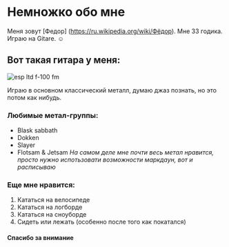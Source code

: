 # Немножко обо мне

Меня зовут [Федор] (https://ru.wikipedia.org/wiki/Фёдор).
Мне 33 годика. Играю на Gitаrе. ☺

## Вот такая гитара у меня:

![esp ltd f-100 fm](https://static.bax-shop.es/image/product/49525/164456/f46c223b/410x410/ltd_f-100fm_stblk_see_thru_black_001.jpg)

Играю в основном классический металл, думаю джаз познать, но это потом как нибудь.

### Любимые метал-группы:
- Blask sabbath
- Dokken
- Slayer
- Flotsam & Jetsam
_На самом деле мне почти весь метал нравится, просто нужно испотьзовати возможности маркдаун, вот и расписываю_

### Еще мне нравится:
1. Кататься на велосипеде
2. Кататься на логборде
3. Кататься на сноуборде
4. Сидеть или лежать (особенно после того как покатался)

#### Спасибо за внимание



